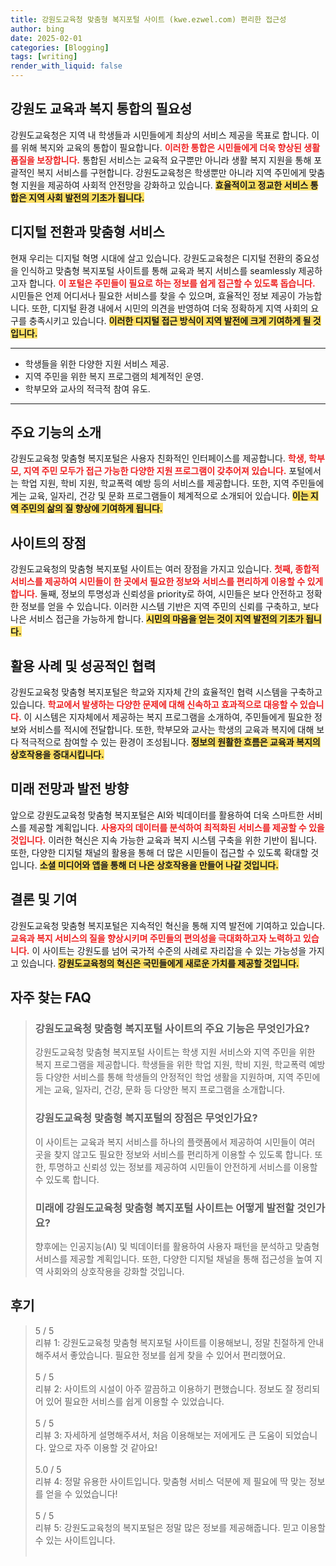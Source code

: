 ```yaml
---
title: 강원도교육청 맞춤형 복지포털 사이트 (kwe.ezwel.com) 편리한 접근성
author: bing
date: 2025-02-01
categories: [Blogging]
tags: [writing]
render_with_liquid: false
---
```



<h2 id='강원도 교육과 복지 통합의 필요성'>강원도 교육과 복지 통합의 필요성</h2>

<p>강원도교육청은 지역 내 학생들과 시민들에게 최상의 서비스 제공을 목표로 합니다. 이를 위해 복지와 교육의 통합이 필요합니다. <b><span style="color: #ee2323;">이러한 통합은 시민들에게 더욱 향상된 생활 품질을 보장합니다.</span></b> 통합된 서비스는 교육적 요구뿐만 아니라 생활 복지 지원을 통해 포괄적인 복지 서비스를 구현합니다. 강원도교육청은 학생뿐만 아니라 지역 주민에게 맞춤형 지원을 제공하여 사회적 안전망을 강화하고 있습니다. <b><span style="background-color: #ffe066;">효율적이고 정교한 서비스 통합은 지역 사회 발전의 기초가 됩니다.</span></b></p>

<h2 id='디지털 전환과 맞춤형 서비스'>디지털 전환과 맞춤형 서비스</h2>

<p>현재 우리는 디지털 혁명 시대에 살고 있습니다. 강원도교육청은 디지털 전환의 중요성을 인식하고 맞춤형 복지포털 사이트를 통해 교육과 복지 서비스를 seamlessly 제공하고자 합니다. <b><span style="color: #ee2323;">이 포털은 주민들이 필요로 하는 정보를 쉽게 접근할 수 있도록 돕습니다.</span></b> 시민들은 언제 어디서나 필요한 서비스를 찾을 수 있으며, 효율적인 정보 제공이 가능합니다. 또한, 디지털 환경 내에서 시민의 의견을 반영하여 더욱 정확하게 지역 사회의 요구를 충족시키고 있습니다. <b><span style="background-color: #ffe066;">이러한 디지털 접근 방식이 지역 발전에 크게 기여하게 될 것입니다.</span></b></p>

<hr />

<ul>
    <li>학생들을 위한 다양한 지원 서비스 제공.</li>
    <li>지역 주민을 위한 복지 프로그램의 체계적인 운영.</li>
    <li>학부모와 교사의 적극적 참여 유도.</li>
</ul>

<hr />

<h2 id='주요 기능의 소개'>주요 기능의 소개</h2>

<p>강원도교육청 맞춤형 복지포털은 사용자 친화적인 인터페이스를 제공합니다. <b><span style="color: #ee2323;">학생, 학부모, 지역 주민 모두가 접근 가능한 다양한 지원 프로그램이 갖추어져 있습니다.</span></b> 포털에서는 학업 지원, 학비 지원, 학교폭력 예방 등의 서비스를 제공합니다. 또한, 지역 주민들에게는 교육, 일자리, 건강 및 문화 프로그램들이 체계적으로 소개되어 있습니다. <b><span style="background-color: #ffe066;">이는 지역 주민의 삶의 질 향상에 기여하게 됩니다.</span></b></p>

<h2 id='사이트의 장점'>사이트의 장점</h2>

<p>강원도교육청의 맞춤형 복지포털 사이트는 여러 장점을 가지고 있습니다. <b><span style="color: #ee2323;">첫째, 종합적 서비스를 제공하여 시민들이 한 곳에서 필요한 정보와 서비스를 편리하게 이용할 수 있게 합니다.</span></b> 둘째, 정보의 투명성과 신뢰성을 priority로 하여, 시민들은 보다 안전하고 정확한 정보를 얻을 수 있습니다. 이러한 시스템 기반은 지역 주민의 신뢰를 구축하고, 보다 나은 서비스 접근을 가능하게 합니다. <b><span style="background-color: #ffe066;">시민의 마음을 얻는 것이 지역 발전의 기초가 됩니다.</span></b></p>

<h2 id='활용 사례 및 성공적인 협력'>활용 사례 및 성공적인 협력</h2>

<p>강원도교육청 맞춤형 복지포털은 학교와 지자체 간의 효율적인 협력 시스템을 구축하고 있습니다. <b><span style="color: #ee2323;">학교에서 발생하는 다양한 문제에 대해 신속하고 효과적으로 대응할 수 있습니다.</span></b> 이 시스템은 지자체에서 제공하는 복지 프로그램을 소개하여, 주민들에게 필요한 정보와 서비스를 적시에 전달합니다. 또한, 학부모와 교사는 학생의 교육과 복지에 대해 보다 적극적으로 참여할 수 있는 환경이 조성됩니다. <b><span style="background-color: #ffe066;">정보의 원활한 흐름은 교육과 복지의 상호작용을 증대시킵니다.</span></b></p>

<h2 id='미래 전망과 발전 방향'>미래 전망과 발전 방향</h2>

<p>앞으로 강원도교육청 맞춤형 복지포털은 AI와 빅데이터를 활용하여 더욱 스마트한 서비스를 제공할 계획입니다. <b><span style="color: #ee2323;">사용자의 데이터를 분석하여 최적화된 서비스를 제공할 수 있을 것입니다.</span></b> 이러한 혁신은 지속 가능한 교육과 복지 시스템 구축을 위한 기반이 됩니다. 또한, 다양한 디지털 채널의 활용을 통해 더 많은 시민들이 접근할 수 있도록 확대할 것입니다. <b><span style="background-color: #ffe066;">소셜 미디어와 앱을 통해 더 나은 상호작용을 만들어 나갈 것입니다.</span></b></p>

<h2 id='결론 및 기여'>결론 및 기여</h2>

<p>강원도교육청 맞춤형 복지포털은 지속적인 혁신을 통해 지역 발전에 기여하고 있습니다. <b><span style="color: #ee2323;">교육과 복지 서비스의 질을 향상시키며 주민들의 편의성을 극대화하고자 노력하고 있습니다.</span></b> 이 사이트는 강원도를 넘어 국가적 수준의 사례로 자리잡을 수 있는 가능성을 가지고 있습니다. <b><span style="background-color: #ffe066;">강원도교육청의 혁신은 국민들에게 새로운 가치를 제공할 것입니다.</span></b></p>


<h2 id='자주_찾는_FAQ'>자주 찾는 FAQ</h2>
<div itemscope="" itemtype="https://schema.org/FAQPage"> 
<blockquote> 
<div itemscope="" itemprop="mainEntity" itemtype="https://schema.org/Question"> 
<h3 itemprop="name">강원도교육청 맞춤형 복지포털 사이트의 주요 기능은 무엇인가요?</h3> 
<div itemscope="" itemprop="acceptedAnswer" itemtype="https://schema.org/Answer"> 
<span itemprop="text"> 
<p>강원도교육청 맞춤형 복지포털 사이트는 학생 지원 서비스와 지역 주민을 위한 복지 프로그램을 제공합니다. 학생들을 위한 학업 지원, 학비 지원, 학교폭력 예방 등 다양한 서비스를 통해 학생들의 안정적인 학업 생활을 지원하며, 지역 주민에게는 교육, 일자리, 건강, 문화 등 다양한 복지 프로그램을 소개합니다.</p> 
</span> 
</div> 
</div> 
<div itemscope="" itemprop="mainEntity" itemtype="https://schema.org/Question"> 
<h3 itemprop="name">강원도교육청 맞춤형 복지포털의 장점은 무엇인가요?</h3> 
<div itemscope="" itemprop="acceptedAnswer" itemtype="https://schema.org/Answer"> 
<span itemprop="text"> 
<p>이 사이트는 교육과 복지 서비스를 하나의 플랫폼에서 제공하여 시민들이 여러 곳을 찾지 않고도 필요한 정보와 서비스를 편리하게 이용할 수 있도록 합니다. 또한, 투명하고 신뢰성 있는 정보를 제공하여 시민들이 안전하게 서비스를 이용할 수 있도록 합니다.</p> 
</span> 
</div> 
</div> 
<div itemscope="" itemprop="mainEntity" itemtype="https://schema.org/Question"> 
<h3 itemprop="name">미래에 강원도교육청 맞춤형 복지포털 사이트는 어떻게 발전할 것인가요?</h3> 
<div itemscope="" itemprop="acceptedAnswer" itemtype="https://schema.org/Answer"> 
<span itemprop="text"> 
<p>향후에는 인공지능(AI) 및 빅데이터를 활용하여 사용자 패턴을 분석하고 맞춤형 서비스를 제공할 계획입니다. 또한, 다양한 디지털 채널을 통해 접근성을 높여 지역 사회와의 상호작용을 강화할 것입니다.</p> 
</span> 
</div> 
</div> 
</blockquote> 
</div>
<h2 id='후기'>후기</h2>
<div itemscope itemtype="https://schema.org/Product">
  <blockquote>
  <div itemprop="review" itemscope itemtype="https://schema.org/Review">
      <div itemprop="reviewRating" itemscope itemtype="https://schema.org/Rating"> <span itemprop="ratingValue">5</span> / <span itemprop="bestRating">5</span> </div>
      <span itemprop="reviewBody">리뷰 1: 강원도교육청 맞춤형 복지포털 사이트를 이용해보니, 정말 친절하게 안내해주셔서 좋았습니다. 필요한 정보를 쉽게 찾을 수 있어서 편리했어요.</span>
  </div>
  <br>
  <div itemprop="review" itemscope itemtype="https://schema.org/Review">
      <div itemprop="reviewRating" itemscope itemtype="https://schema.org/Rating"> <span itemprop="ratingValue">5</span> / <span itemprop="bestRating">5</span> </div>
      <span itemprop="reviewBody">리뷰 2: 사이트의 시설이 아주 깔끔하고 이용하기 편했습니다. 정보도 잘 정리되어 있어 필요한 서비스를 쉽게 이용할 수 있었습니다.</span>
  </div>
  <br>
  <div itemprop="review" itemscope itemtype="https://schema.org/Review">
      <div itemprop="reviewRating" itemscope itemtype="https://schema.org/Rating"> <span itemprop="ratingValue">5</span> / <span itemprop="bestRating">5</span> </div>
      <span itemprop="reviewBody">리뷰 3: 자세하게 설명해주셔서, 처음 이용해보는 저에게도 큰 도움이 되었습니다. 앞으로 자주 이용할 것 같아요!</span>
  </div>
  <br>
  <div itemprop="review" itemscope itemtype="https://schema.org/Review">
      <div itemprop="reviewRating" itemscope itemtype="https://schema.org/Rating"> <span itemprop="ratingValue">5.0</span> / <span itemprop="bestRating">5</span> </div>
      <span itemprop="reviewBody">리뷰 4: 정말 유용한 사이트입니다. 맞춤형 서비스 덕분에 제 필요에 딱 맞는 정보를 얻을 수 있었습니다!</span>
  </div>
  <br>
  <div itemprop="review" itemscope itemtype="https://schema.org/Review">
      <div itemprop="reviewRating" itemscope itemtype="https://schema.org/Rating"> <span itemprop="ratingValue">5</span> / <span itemprop="bestRating">5</span> </div>
      <span itemprop="reviewBody">리뷰 5: 강원도교육청의 복지포털은 정말 많은 정보를 제공해줍니다. 믿고 이용할 수 있는 사이트입니다.</span>
  </div>
  <br>
  </blockquote>
</div>

